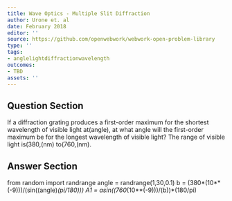```yaml
---
title: Wave Optics - Multiple Slit Diffraction
author: Urone et. al
date: February 2018
editor: ''
source: https://github.com/openwebwork/webwork-open-problem-library
type: ''
tags:
- anglelightdiffractionwavelength
outcomes:
- TBD
assets: ''
---
```


## Question Section 

If a diffraction grating produces a first-order maximum for the shortest wavelength of visible light at(angle), at what angle will the first-order maximum be for the longest wavelength of visible light? The range of visible light is(380,(nm) to(760,(nm).


## Answer Section

from random import randrange
angle = randrange(1,30,0.1)
b = (380*(10**(-9)))/(sin((angle)*(pi/180)))
A1 = asin((760*(10**(-9)))/(b))*(180/pi)